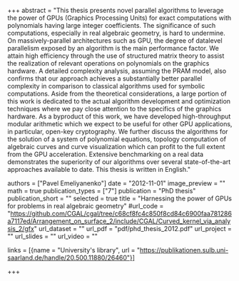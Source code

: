 +++
abstract = "This thesis presents novel parallel algorithms to leverage the power of GPUs (Graphics Processing Units) for exact computations with polynomials having large integer coefficients. The significance of such computations, especially in real algebraic geometry, is hard to undermine. On massively-parallel architectures such as GPU, the degree of datalevel parallelism exposed by an algorithm is the main performance factor. We attain high efficiency through the use of structured matrix theory to assist the realization of relevant operations on polynomials on the graphics hardware. A detailed complexity analysis, assuming the PRAM model, also confirms that our approach achieves a substantially better parallel complexity in comparison to classical algorithms used for symbolic computations. Aside from the theoretical considerations, a large portion of this work is dedicated to the actual algorithm development and optimization techniques where we pay close attention to the specifics of the graphics hardware. As a byproduct of this work, we have developed high-throughput modular arithmetic which we expect to be useful for other GPU applications, in particular, open-key cryptography. We further discuss the algorithms for the solution of a system of polynomial equations, topology computation of algebraic curves and curve visualization which can profit to the full extent from the GPU acceleration. Extensive benchmarking on a real data demonstrates the superiority of our algorithms over several state-of-the-art approaches available to date. This thesis is written in English."

authors = ["Pavel Emeliyanenko"]
date = "2012-11-01"
image_preview = ""
math = true
publication_types = ["7"]
publication = "PhD thesis"
publication_short = ""
selected = true
title = "Harnessing the power of GPUs for problems in real algebraic geometry"
#url_code = "https://github.com/CGAL/cgal/tree/c68cf8fc4c850f8cd84c6900faa781286a7117ed/Arrangement_on_surface_2/include/CGAL/Curved_kernel_via_analysis_2/gfx"
url_dataset = ""
url_pdf = "pdf/phd_thesis_2012.pdf"
url_project = ""
url_slides = ""
url_video = ""

links = [{name = "University's library", url = "https://publikationen.sulb.uni-saarland.de/handle/20.500.11880/26460"}]


+++
